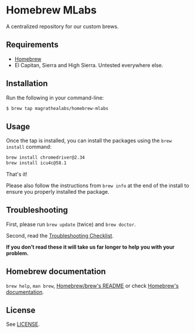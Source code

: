 # Homebrew MLabs

A centralized repository for our custom brews.

## Requirements

* [Homebrew](https://github.com/Homebrew/brew)
* El Capitan, Sierra and High Sierra. Untested everywhere else.

## Installation

Run the following in your command-line:

```sh
$ brew tap magrathealabs/homebrew-mlabs
```

## Usage

Once the tap is installed, you can install the packages using the `brew install` command:

```sh
brew install chromedriver@2.34
brew install icu4c@58.1
```

That's it!

Please also follow the instructions from `brew info` at the end of the install to ensure you properly installed the package.

## Troubleshooting

First, please run `brew update` (twice) and `brew doctor`.

Second, read the [Troubleshooting Checklist](https://docs.brew.sh/Troubleshooting.html).

**If you don’t read these it will take us far longer to help you with your problem.**

## Homebrew documentation

`brew help`, `man brew`, [Homebrew/brew's README](https://github.com/Homebrew/brew#homebrew) or check [Homebrew's documentation](https://github.com/Homebrew/brew/tree/master/docs#readme).

## License

See [LICENSE](LICENSE).
